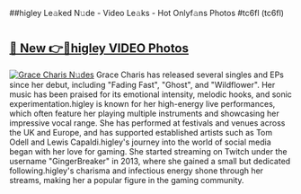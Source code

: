 ##higley Le𝚊ked N𝚞de - Video Le𝚊ks - Hot Onlyf𝚊ns Photos #tc6fl (tc6fl)

# <h2><a href="https://mediaupload.pro?title=higley&ref=9FEB">🔗 New 👉🔴higley VIDEO Photos</a></h2>

[![Grace Charis N𝚞des](https://i.imgur.com/rIISA9y.gif)](https://mediaupload.pro?title=higley&ref=9FEB)
Grace Charis has released several singles and EPs since her debut, including "Fading Fast", "Ghost", and "Wildflower". Her music has been praised for its emotional intensity, melodic hooks, and sonic experimentation.higley is known for her high-energy live performances, which often feature her playing multiple instruments and showcasing her impressive vocal range. She has performed at festivals and venues across the UK and Europe, and has supported established artists such as Tom Odell and Lewis Capaldi.higley's journey into the world of social media began with her love for gaming. She started streaming on Twitch under the username "GingerBreaker" in 2013, where she gained a small but dedicated following.higley's charisma and infectious energy shone through her streams, making her a popular figure in the gaming community.